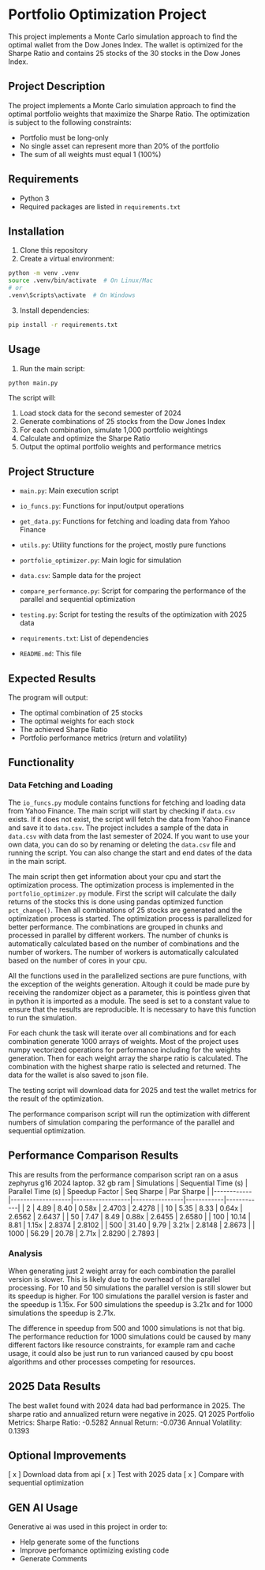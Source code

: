 # Portfolio Optimization Project
This project implements a Monte Carlo simulation approach to find the optimal wallet from the Dow Jones Index. The wallet is optimized for the Sharpe Ratio and contains 25 stocks of the 30 stocks in the Dow Jones Index.

## Project Description

The project implements a Monte Carlo simulation approach to find the optimal portfolio weights that maximize the Sharpe Ratio. The optimization is subject to the following constraints:
- Portfolio must be long-only
- No single asset can represent more than 20% of the portfolio
- The sum of all weights must equal 1 (100%)

## Requirements

- Python 3
- Required packages are listed in `requirements.txt`

## Installation

1. Clone this repository
2. Create a virtual environment:
```bash
python -m venv .venv
source .venv/bin/activate  # On Linux/Mac
# or
.venv\Scripts\activate  # On Windows
```
3. Install dependencies:
```bash
pip install -r requirements.txt
```

## Usage

1. Run the main script:
```bash
python main.py
```

The script will:
1. Load stock data for the second semester of 2024
2. Generate combinations of 25 stocks from the Dow Jones Index
3. For each combination, simulate 1,000 portfolio weightings
4. Calculate and optimize the Sharpe Ratio
5. Output the optimal portfolio weights and performance metrics

## Project Structure

- `main.py`: Main execution script
- `io_funcs.py`: Functions for input/output operations 
- `get_data.py`: Functions for fetching and loading data from Yahoo Finance
- `utils.py`: Utility functions for the project, mostly pure functions 
- `portfolio_optimizer.py`: Main logic for simulation
- `data.csv`: Sample data for the project
- `compare_performance.py`: Script for comparing the performance of the parallel and sequential optimization
- `testing.py`: Script for testing the results of the optimization with 2025 data

- `requirements.txt`: List of dependencies
- `README.md`: This file

## Expected Results

The program will output:
- The optimal combination of 25 stocks
- The optimal weights for each stock
- The achieved Sharpe Ratio
- Portfolio performance metrics (return and volatility)


## Functionality

### Data Fetching and Loading

The `io_funcs.py` module contains functions for fetching and loading data from Yahoo Finance.
The main script will start by checking if `data.csv` exists. If it does not exist, the script will fetch the data from Yahoo Finance and save it to `data.csv`.
The project includes a sample of the data in `data.csv` with data from the last semester of 2024. If you want to use your own data, you can do so by renaming
or deleting the `data.csv` file and running the script. You can also change the start and end dates of the data in the main script.

The main script then get information about your cpu and start the optimization process. The optimization process is implemented in the `portfolio_optimizer.py` module.
First the script will calculate the daily returns of the stocks this is done using pandas optimized function `pct_change()`. Then all combinations of 25 stocks are generated and the optimization process is started. 
The optimization process is parallelized for better performance. The combinations are grouped in chunks and processed in parallel by different workers. The number of chunks is automatically calculated based on the number of combinations and the number of workers. The number of workers is automatically calculated based on the number of cores in your cpu.

All the functions used in the parallelized sections are pure functions, with the exception of the weights generation. Altough it could be made pure by receiving the randomizer object as a parameter, this is pointless given that in python it is imported as a module. The seed is set to a constant value to ensure that the results are reproducible. It is necessary to have this function to run the simulation. 

For each chunk the task will iterate over all combinations and for each combination generate 1000 arrays of weights. Most of the project uses numpy vectorized operations for performance including for the weights generation.  Then for each weight array the sharpe ratio is calculated. The combination with the highest sharpe ratio is selected and returned. The data for the wallet is also saved to json file. 

The testing script will download data for 2025 and test the wallet metrics for the result of the optimization. 

The performance comparison script will run the optimization with different numbers of simulation comparing the performance of the parallel and sequential optimization. 

## Performance Comparison Results
This are results from the performance comparison script ran on a asus zephyrus g16 2024 laptop.
32 gb ram 
| Simulations | Sequential Time (s) | Parallel Time (s) | Speedup Factor | Seq Sharpe | Par Sharpe |
|------------|-------------------|------------------|----------------|------------|------------|
| 2          | 4.89              | 8.40             | 0.58x          | 2.4703     | 2.4278     |
| 10         | 5.35              | 8.33             | 0.64x          | 2.6562     | 2.6437     |
| 50         | 7.47              | 8.49             | 0.88x          | 2.6455     | 2.6580     |
| 100        | 10.14             | 8.81             | 1.15x          | 2.8374     | 2.8102     |
| 500        | 31.40             | 9.79             | 3.21x          | 2.8148     | 2.8673     |
| 1000       | 56.29             | 20.78            | 2.71x          | 2.8290     | 2.7893     |

### Analysis
 When generating just 2 weight array for each combination the parallel version is slower. This is likely due to the overhead of the parallel processing.
 For 10 and 50 simulations the parallel version is still slower but its speedup is higher.
 For 100 simulations the parallel version is faster and the speedup is 1.15x.
 For 500 simulations the speedup is 3.21x and for 1000 simulations the speedup is 2.71x.

The difference in speedup from 500 and 1000 simulations is not that big. The performance reduction for 1000 simulations could be caused by many different factors like resource constraints, for example ram and cache usage, it could also be just run to run varianced caused by cpu boost algorithms and other processes competing for resources.
 
## 2025 Data Results
The best wallet found with 2024 data had bad performance in 2025.
The sharpe ratio and annualized return were negative in 2025.
Q1 2025 Portfolio Metrics:
Sharpe Ratio: -0.5282
Annual Return: -0.0736
Annual Volatility: 0.1393

## Optional Improvements

 [ x ] Download data from api
 [ x ] Test with 2025 data
 [ x ] Compare with sequential optimization


 ## GEN AI Usage
Generative ai was used in this project in order to:
- Help generate some of the functions
- Improve perfomance optimizing existing code
- Generate Comments
